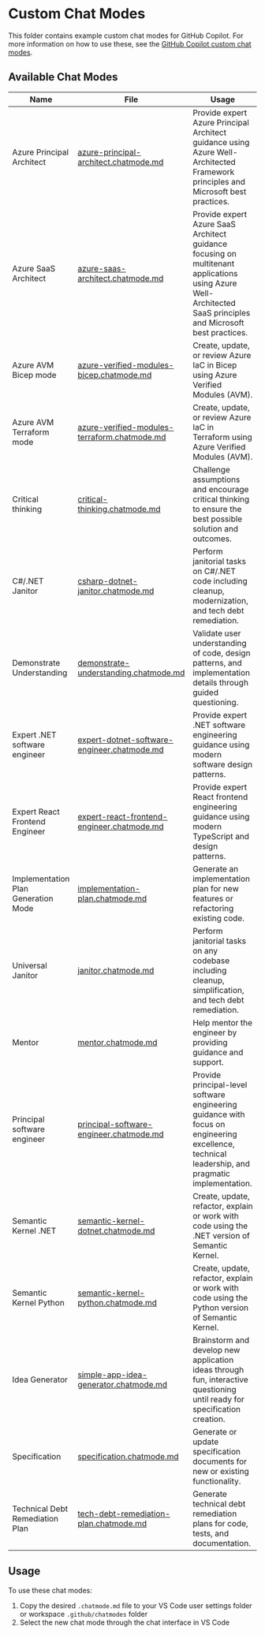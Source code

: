 # Custom Chat Modes

This folder contains example custom chat modes for GitHub Copilot. For more information on how to use these, see the [GitHub Copilot custom chat modes](https://code.visualstudio.com/docs/copilot/chat/chat-modes#_custom-chat-modes).

## Available Chat Modes

| Name | File | Usage |
|------|------|-------|
| Azure Principal Architect | [azure-principal-architect.chatmode.md](azure-principal-architect.chatmode.md) | Provide expert Azure Principal Architect guidance using Azure Well-Architected Framework principles and Microsoft best practices. |
| Azure SaaS Architect | [azure-saas-architect.chatmode.md](azure-saas-architect.chatmode.md) | Provide expert Azure SaaS Architect guidance focusing on multitenant applications using Azure Well-Architected SaaS principles and Microsoft best practices. |
| Azure AVM Bicep mode | [azure-verified-modules-bicep.chatmode.md](azure-verified-modules-bicep.chatmode.md) | Create, update, or review Azure IaC in Bicep using Azure Verified Modules (AVM). |
| Azure AVM Terraform mode | [azure-verified-modules-terraform.chatmode.md](azure-verified-modules-terraform.chatmode.md) | Create, update, or review Azure IaC in Terraform using Azure Verified Modules (AVM). |
| Critical thinking | [critical-thinking.chatmode.md](critical-thinking.chatmode.md) | Challenge assumptions and encourage critical thinking to ensure the best possible solution and outcomes. |
| C#/.NET Janitor | [csharp-dotnet-janitor.chatmode.md](csharp-dotnet-janitor.chatmode.md) | Perform janitorial tasks on C#/.NET code including cleanup, modernization, and tech debt remediation. |
| Demonstrate Understanding | [demonstrate-understanding.chatmode.md](demonstrate-understanding.chatmode.md) | Validate user understanding of code, design patterns, and implementation details through guided questioning. |
| Expert .NET software engineer | [expert-dotnet-software-engineer.chatmode.md](expert-dotnet-software-engineer.chatmode.md) | Provide expert .NET software engineering guidance using modern software design patterns. |
| Expert React Frontend Engineer | [expert-react-frontend-engineer.chatmode.md](expert-react-frontend-engineer.chatmode.md) | Provide expert React frontend engineering guidance using modern TypeScript and design patterns. |
| Implementation Plan Generation Mode | [implementation-plan.chatmode.md](implementation-plan.chatmode.md) | Generate an implementation plan for new features or refactoring existing code. |
| Universal Janitor | [janitor.chatmode.md](janitor.chatmode.md) | Perform janitorial tasks on any codebase including cleanup, simplification, and tech debt remediation. |
| Mentor | [mentor.chatmode.md](mentor.chatmode.md) | Help mentor the engineer by providing guidance and support. |
| Principal software engineer | [principal-software-engineer.chatmode.md](principal-software-engineer.chatmode.md) | Provide principal-level software engineering guidance with focus on engineering excellence, technical leadership, and pragmatic implementation. |
| Semantic Kernel .NET | [semantic-kernel-dotnet.chatmode.md](semantic-kernel-dotnet.chatmode.md) | Create, update, refactor, explain or work with code using the .NET version of Semantic Kernel. |
| Semantic Kernel Python | [semantic-kernel-python.chatmode.md](semantic-kernel-python.chatmode.md) | Create, update, refactor, explain or work with code using the Python version of Semantic Kernel. |
| Idea Generator | [simple-app-idea-generator.chatmode.md](simple-app-idea-generator.chatmode.md) | Brainstorm and develop new application ideas through fun, interactive questioning until ready for specification creation. |
| Specification | [specification.chatmode.md](specification.chatmode.md) | Generate or update specification documents for new or existing functionality. |
| Technical Debt Remediation Plan | [tech-debt-remediation-plan.chatmode.md](tech-debt-remediation-plan.chatmode.md) | Generate technical debt remediation plans for code, tests, and documentation. |


## Usage

To use these chat modes:

1. Copy the desired `.chatmode.md` file to your VS Code user settings folder or workspace `.github/chatmodes` folder
1. Select the new chat mode through the chat interface in VS Code
